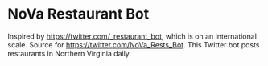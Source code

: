 # NoVa Restaurant Bot
 Inspired by https://twitter.com/_restaurant_bot, which is on an international scale.
 Source for https://twitter.com/NoVa_Rests_Bot. 
 This Twitter bot posts restaurants in Northern Virginia daily.